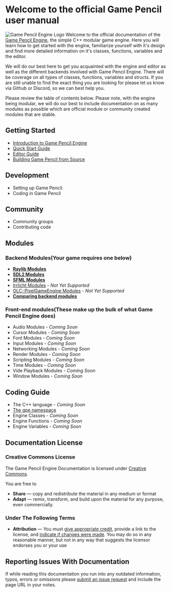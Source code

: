 <!-- markdownlint-disable MD042 -->

# Welcome to the official Game Pencil user manual

![Game Pencil Engine Logo](https://docs.gamepencil.net/wp-content/uploads/sites/6/2022/01/logo_white-1024x304.png)
Welcome to the official documentation of the [Game Pencil Engine](htps://www.gamepencil.net "Game Pencil Engine"), the simple C++ modular game engine. Here you will learn how to get started with the engine, familiarize yourself with it's design and find more detailed information on it's classes, functions, variables and the editor.&nbsp;

We will do our best here to get you acquainted with the engine and editor as well as the different backends involved with Game Pencil Engine. There will be coverage on all types of classes, functions, variables and structs. If you are still unable to find the exact thing you are looking for please let us know via Github or Discord, so we can best help you.

Please review the table of contents below. Please note, with the engine being modular, we will do our best to include documentation on as many modules as possible which are official module or community created modules that are stable.&nbsp;

## Getting Started

- [Introduction to Game Pencil Engine](intro)
- [Quick Start Guide](#)
- [Editor Guide](#)
- [Building Game Pencil from Source](#)

## Development

- Setting up Game Pencil.
- Coding in Game Pencil

## Community

- Community groups
- Contributing code

## Modules

### Backend Modules(Your game requires one below)

- **[Raylib Modules](#)**
- **[SDL2 Modules](#)**
- **[SFML Modules](#)**
- [Irrlicht Modules](#) - _Not Yet Supported_
- [OLC::PixelGameEngine Modules](#) - _Not Yet Supported_
- **[Comparing backend modules](#)**

### Front-end modules(These make up the bulk of what Game Pencil Engine does)

- Audio Modules - _Coming Soon_
- Cursor Modules - _Coming Soon_
- Font Modules - _Coming Soon_
- Input Modules - _Coming Soon_
- Networking Modules - _Coming Soon_
- Render Modules - _Coming Soon_
- Scripting Modules - _Coming Soon_
- Time Modules - _Coming Soon_
- Vide Playback Modules - _Coming Soon_
- Window Modules - _Coming Soon_

## Coding Guide

- The C++ language - _Coming Soon_
- [The gpe namespace](#)
- Engine Classes - _Coming Soon_
- Engine Functions - _Coming Soon_
- Engine Variables - _Coming Soon_

## Documentation License

### Creative Commons License

The Game Pencil Engine Documentation is licensed under [Creative Commons](https://creativecommons.org/licenses/by/4.0/).

You are free to

- **Share** — copy and redistribute the material in any medium or format
- **Adapt** — remix, transform, and build upon the material
  for any purpose, even commercially.

### Under The Following Terms

- **Attribution** — You must [give appropriate credit](https://creativecommons.org/licenses/by/4.0/#), provide a link to the license, and [indicate if changes were made](https://creativecommons.org/licenses/by/4.0/#). You may do so in any reasonable manner, but not in any way that suggests the licensor endorses you or your use

## Reporting Issues With Documentation

If while reading this documentation you run into any outdated information, typos, errors or omissions please [submit an issue request](https://github.com/pawbyte/gpe-docs/issues) and include the page URL in your notes.
